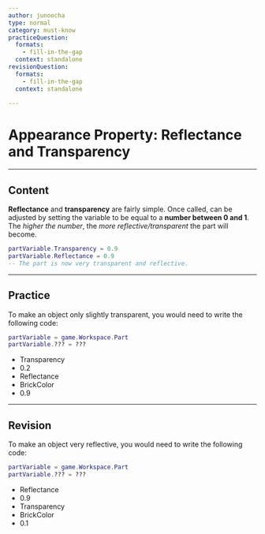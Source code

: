 ```yaml
---
author: junoocha
type: normal
category: must-know
practiceQuestion:
  formats:
    - fill-in-the-gap
  context: standalone
revisionQuestion:
  formats:
    - fill-in-the-gap
  context: standalone

---
```


# Appearance Property: Reflectance and Transparency
---

## Content

**Reflectance** and **transparency** are fairly simple. Once called, can be adjusted by setting the variable to be equal to a **number between 0 and 1**. The *higher the number*, the *more reflective/transparent* the part will become.

```lua
partVariable.Transparency = 0.9
partVariable.Reflectance = 0.9
-- The part is now very transparent and reflective.
```
---

## Practice
To make an object only slightly transparent, you would need to write the following code:
```lua
partVariable = game.Workspace.Part
partVariable.??? = ???
```
- Transparency
- 0.2
- Reflectance
- BrickColor
- 0.9

---

## Revision
To make an object very reflective, you would need to write the following code:
```lua
partVariable = game.Workspace.Part
partVariable.??? = ???
```
- Reflectance
- 0.9
- Transparency
- BrickColor
- 0.1
